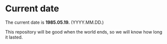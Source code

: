 # Current date

The current date is **1985.05.19.** (YYYY.MM.DD.)

This repository will be good when the world ends, so we will know how long it lasted.